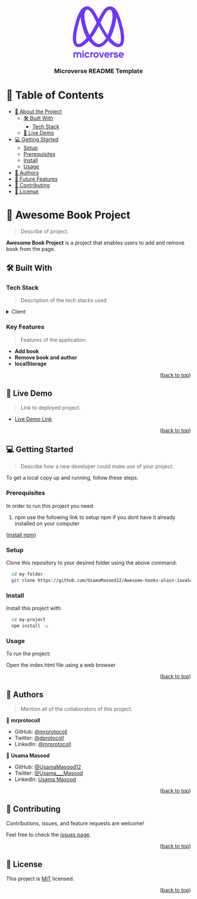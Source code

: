 <a name="readme-top"></a>

<div align="center">
  <img src="murple_logo.png" alt="logo" width="140"  height="auto" />
  <br/>

  <h3><b>Microverse README Template</b></h3>

</div>

<!-- TABLE OF CONTENTS -->

# 📗 Table of Contents

- [📖 About the Project](#about-project)
  - [🛠 Built With](#built-with)
    - [Tech Stack](#tech-stack)
  - [🚀 Live Demo](#live-demo)
- [💻 Getting Started](#getting-started)
  - [Setup](#setup)
  - [Prerequisites](#prerequisites)
  - [Install](#install)
  - [Usage](#usage)
- [👥 Authors](#authors)
- [🔭 Future Features](#future-features)
- [🤝 Contributing](#contributing)
- [📝 License](#license)

<!-- PROJECT DESCRIPTION -->

# 📖 Awesome Book Project <a name="about-project"></a>

> Describe of project.

**Awesome Book Project** is a project that enables users to add and remove book from the page.

## 🛠 Built With <a name="built-with"></a>

### Tech Stack <a name="tech-stack"></a>

> Description of the tech stacks used

<details>
  <summary>Client</summary>
  <ul>
    <li><a href="https://html.com/">Html</a></li>
    <li><a href="https://www.javascript.com/">JavaScript</a></li>
  </ul>
</details>

<!-- Features -->

### Key Features <a name="key-features"></a>

> Features of the application.

- **Add book**
- **Remove book and author**
- **localStorage**

<p align="right">(<a href="#readme-top">back to top</a>)</p>

<!-- LIVE DEMO -->

## 🚀 Live Demo <a name="live-demo"></a>

> Link to deployed project.

- [Live Demo Link](#)

<p align="right">(<a href="#readme-top">back to top</a>)</p>

<!-- GETTING STARTED -->

## 💻 Getting Started <a name="getting-started"></a>

> Describe how a new developer could make use of your project.

To get a local copy up and running, follow these steps.

### Prerequisites

In order to run this project you need:

1. npm 
use the following link to setup npm if you dont have it already installed on your computer 
<p align="left">(<a href="https://docs.npmjs.com/downloading-and-installing-node-js-and-npm">install npm</a>)</p>

### Setup

Clone this repository to your desired folder using the above command:

```sh
  cd my-folder
  git clone https://github.com/UsamaMasood12/Awesome-books-plain-JavaScript-with-objects.git
```

### Install

Install this project with:

```sh
  cd my-project
  npm install -y
```

### Usage

To run the project:

Open the index.html file using a web browser


<p align="right">(<a href="#readme-top">back to top</a>)</p>

<!-- AUTHORS -->

## 👥 Authors <a name="authors"></a>

> Mention all of the collaborators of this project.

👤 **mrprotocoll**

- GitHub: [@mrprotocoll](https://github.com/mrprotocoll)
- Twitter: [@dprotocoll](https://twitter.com/dprotocoll)
- LinkedIn: [@mrprotocoll](https://www.linkedin.com/in/mrprotocoll)

👤 **Usama Masood**

- GitHub: [@UsamaMasood12](https://github.com/UsamaMasood12)
- Twitter: [@Usama___Masood](https://twitter.com/Usama____Masood)
- LinkedIn: [Usama Masood](www.linkedin.com/in/usama-masood-b4a35014b)

<p align="right">(<a href="#readme-top">back to top</a>)</p>


<!-- CONTRIBUTING -->

## 🤝 Contributing <a name="contributing"></a>

Contributions, issues, and feature requests are welcome!

Feel free to check the [issues page](../../issues/).

<p align="right">(<a href="#readme-top">back to top</a>)</p>


<!-- LICENSE -->

## 📝 License <a name="license"></a>

This project is [MIT](./LICENSE) licensed.

<p align="right">(<a href="#readme-top">back to top</a>)</p>
